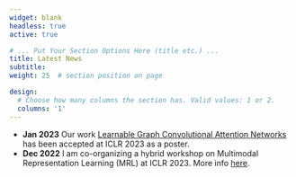 ```yaml
---
widget: blank
headless: true
active: true

# ... Put Your Section Options Here (title etc.) ...
title: Latest News
subtitle:
weight: 25  # section position on page

design:
  # Choose how many columns the section has. Valid values: 1 or 2.
  columns: '1'
---
```


- **Jan 2023** Our work [Learnable Graph Convolutional Attention Networks](https://openreview.net/forum?id=WsUMeHPo-2) has been accepted at ICLR 2023 as a poster.
- **Dec 2022** I am co-organizing a hybrid workshop on Multimodal Representation Learning (MRL) at ICLR 2023. More info [here](https://mrl-workshop.github.io/iclr-2023/).
<!-- FILL UP THE REST -->